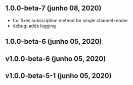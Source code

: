 ## 1.0.0-beta-7 (junho 08, 2020)
  - fix: fixes subscription method for single channel reader
  - debug: adds logging

## 1.0.0-beta-6 (junho 05, 2020)


## v1.0.0-beta-6 (junho 05, 2020)


## v1.0.0-beta-5-1 (junho 05, 2020)


